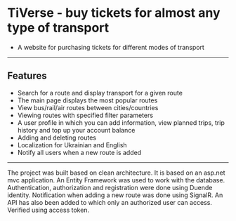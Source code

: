 # TiVerse - buy tickets for almost any type of transport
* A website for purchasing tickets for different modes of transport
___

## Features
* Search for a route and display transport for a given route
* The main page displays the most popular routes
* View bus/rail/air routes between cities/countries
* Viewing routes with specified filter parameters
* A user profile in which you can add information, view planned trips, trip history and top up your account balance
* Adding and deleting routes
* Localization for Ukrainian and English
* Notify all users when a new route is added

___

The project was built based on clean architecture. 
It is based on an asp.net mvc application.
An Entity Framework was used to work with the database.
Authentication, authorization and registration were done using Duende identity.
Notification when adding a new route was done using SignalR.
An API has also been added to which only an authorized user can access. Verified using access token.

